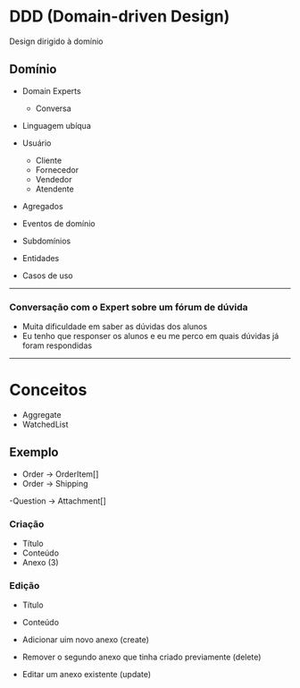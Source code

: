 # DDD (Domain-driven Design)

Design dirigido à domínio

## Domínio

- Domain Experts
  - Conversa
- Linguagem ubíqua

- Usuário
  - Cliente
  - Fornecedor
  - Vendedor
  - Atendente

- Agregados
- Eventos de domínio
- Subdomínios
- Entidades
- Casos de uso


---

### Conversação com o Expert sobre um fórum de dúvida
- Muita dificuldade em saber as dúvidas dos alunos
- Eu tenho que responser os alunos e eu me perco em quais dúvidas já foram respondidas


---

# Conceitos

- Aggregate
- WatchedList

## Exemplo

- Order -> OrderItem[]
- Order -> Shipping

-Question -> Attachment[]

### Criação

- Título
- Conteúdo
- Anexo (3)

### Edição

- Título
- Conteúdo

- Adicionar uim novo anexo (create)
- Remover o segundo anexo que tinha criado previamente (delete)
- Editar um anexo existente (update)
